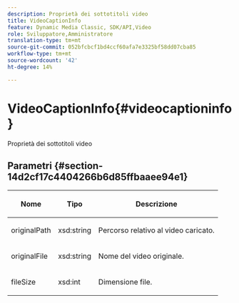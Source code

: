 ```yaml
---
description: Proprietà dei sottotitoli video
title: VideoCaptionInfo
feature: Dynamic Media Classic, SDK/API,Video
role: Sviluppatore,Amministratore
translation-type: tm+mt
source-git-commit: 052bfcbcf1bd4ccf60afa7e3325bf58dd07cba85
workflow-type: tm+mt
source-wordcount: '42'
ht-degree: 14%

---
```



# VideoCaptionInfo{#videocaptioninfo}

Proprietà dei sottotitoli video

## Parametri {#section-14d2cf17c4404266b6d85ffbaaee94e1}

<table id="table_BAE71BF478874997807F690EB5F91ECD"> 
 <thead> 
  <tr> 
   <th colname="col1" class="entry"> <p>Nome </p> </th> 
   <th colname="col2" class="entry"> <p>Tipo </p> </th> 
   <th colname="col3" class="entry"> <p>Descrizione </p> </th> 
  </tr>
 </thead>
 <tbody> 
  <tr> 
   <td colname="col1"> <p><span class="codeph"> originalPath</span> </p> </td> 
   <td colname="col2"> <p><span class="codeph"> xsd:string</span> </p> </td> 
   <td colname="col3"> <p>Percorso relativo al video caricato. </p> </td> 
  </tr> 
  <tr> 
   <td colname="col1"> <p><span class="codeph"> originalFile</span> </p> </td> 
   <td colname="col2"> <p><span class="codeph"> xsd:string</span> </p> </td> 
   <td colname="col3"> <p>Nome del video originale. </p> </td> 
  </tr> 
  <tr> 
   <td colname="col1"> <p><span class="codeph"> fileSize</span> </p> </td> 
   <td colname="col2"> <p><span class="codeph"> xsd:int</span> </p> </td> 
   <td colname="col3"> <p>Dimensione file. </p> </td> 
  </tr> 
 </tbody> 
</table>

